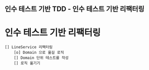 ## 인수 테스트 기반 TDD - 인수 테스트 기반 리팩터링 

# 인수 테스트 기반 리팩터링 
    [] LineService 리팩터링
        [o] Domain 으로 옮길 로직
        [] Domain 단위 테스트를 작성
        [] 로직 옮기기